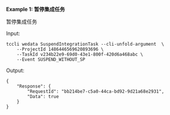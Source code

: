 **Example 1: 暂停集成任务**

暂停集成任务

Input: 

```
tccli wedata SuspendIntegrationTask --cli-unfold-argument  \
    --ProjectId 1486446569620893696 \
    --TaskId v234b22e9-69d0-43e1-800f-420d6a468abc \
    --Event SUSPEND_WITHOUT_SP
```

Output: 
```
{
    "Response": {
        "RequestId": "bb214be7-c5a0-44ca-bd92-9d21a68e2931",
        "Data": true
    }
}
```

